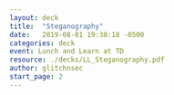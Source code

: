 ```yaml
---
layout: deck
title:  "Steganography"
date:   2019-08-01 19:38:18 -0500
categories: deck
event: Lunch and Learn at TD
resource: ./decks/LL_Steganography.pdf
author: glitchnsec
start_page: 2
---
```

